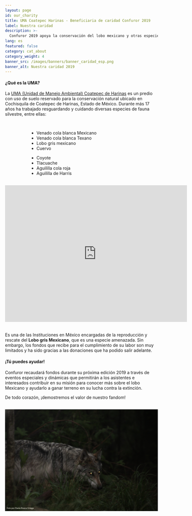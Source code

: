 ```yaml
---
layout: page
id: our_charity
title: UMA Coatepec Harinas - Beneficiaria de caridad Confuror 2019
label: Nuestra caridad
description: >-
  Confuror 2019 apoya la conservación del lobo mexicano y otras especies de fauna silvestre a través de la UMA Coatepec de Harinas. Sigue leyendo para conocer más.
lang: es
featured: false
category: cat_about
category_weight: 4
banner_src: /images/banners/banner_caridad_esp.png
banner_alt: Nuestra caridad 2019
---
```


#### ¿Qué es la UMA?

La [UMA (Unidad de Manejo Ambiental) Coatepec de Harinas](https://www.facebook.com/umachoficial/) es un predio con uso de suelo reservado para la conservación natural ubicado en Cochisquila de Coatepec de Harinas, Estado de México. Durante más 17 años ha trabajado resguardando y cuidando diversas especies de fauna silvestre, entre ellas:

<br>
<div class="container" style="padding: 0 80px">
  <div class="row">
    <div class="col-md-6">
      <ul>
        <li>Venado cola blanca Mexicano</li>
        <li>Venado cola blanca Texano</li>
        <li>Lobo gris mexicano</li>
        <li>Cuervo</li>
      </ul>
    </div>
    <div class="col-md-6">
      <ul>
        <li>Coyote</li>
        <li>Tlacuache</li>
        <li>Aguililla cola roja</li>
        <li>Aguililla de Harris</li>
      </ul>
    </div>
  </div>
</div>
<br>
<div class="container text-center">
<iframe src="https://www.google.com/maps/embed?pb=!1m14!1m8!1m3!1d15095.905077644282!2d-99.7454252!3d18.9324445!3m2!1i1024!2i768!4f13.1!3m3!1m2!1s0x0%3A0x1a7a25a30033fbbc!2sUnidad%20de%20Manejo%20y%20Aprovechamiento%20Sustentable%20de%20la%20Vida%20Silvestre!5e0!3m2!1ses-419!2smx!4v1569724881300!5m2!1ses-419!2smx" width="600" height="450" frameborder="0" style="border:0;" allowfullscreen=""></iframe>
</div>
<br>

Es una de las Instituciones en México encargadas de la reproducción y rescate del **Lobo gris Mexicano**, que es una especie amenazada. Sin embargo, los fondos que recibe para el cumplimiento de su labor son muy limitados y ha sido gracias a las donaciones que ha podido salir adelante.

#### ¡Tú puedes ayudar!

Confuror recaudará fondos durante su próxima edición 2019 a través de eventos especiales y dinámicas que permitirán a los asistentes e interesados contribuir en su misión para conocer más sobre el lobo Mexicano y ayudarlo a ganar terreno en su lucha contra la extinción.

De todo corazón, ¡demostremos el valor de nuestro fandom!

<br>
<div class="container">
  <img class="img-fluid" src="/images/pictures/uma_foto_1.jpg" alt="Lobo Mexicano - UMA Coatepec - Foto Paola Rivera">
</div>